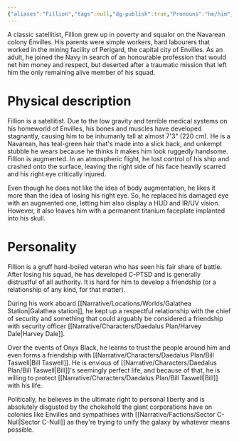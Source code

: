 ```yaml
---
{"aliases":"Fillion","tags":null,"dg-publish":true,"Pronouns":"he/him","Full Name":"Fillion","Role":"Protagonist","Species":"Navarean","Gender":"Cis Man","permalink":"/narrative/characters/daedalus-plan/officer-fillion/","dgPassFrontmatter":true}
---
```



A classic satellitist, Fillion grew up in poverty and squalor on the Navarean colony Envilles. His parents were simple workers, hard labourers that worked in the mining facility of Perigard, the capital city of Envilles. As an adult, he joined the Navy in search of an honourable profession that would net him money and respect, but deserted after a traumatic mission that left him the only remaining alive member of his squad.

# Physical description

Fillion is a satellitist. Due to the low gravity and terrible medical systems on his homeworld of Envilles, his bones and muscles have developed stagnantly, causing him to be inhumanly tall at almost 7'3" (220 cm). He is a Navarean, has teal-green hair that's made into a slick back, and unkempt stubble he wears because he thinks it makes him look ruggedly handsome. Fillion is augmented. In an atmospheric flight, he lost control of his ship and crashed onto the surface, leaving the right side of his face heavily scarred and his right eye critically injured.

Even though he does not like the idea of body augmentation, he likes it more than the idea of losing his right eye. So, he replaced his damaged eye with an augmented one, letting him also display a HUD and IR/UV vision. However, it also leaves him with a permanent titanium faceplate implanted into his skull.

# Personality

Fillion is a gruff hard-boiled veteran who has seen his fair share of battle. After losing his squad, he has developed C-PTSD and is generally distrustful of all authority. It is hard for him to develop a friendship (or a relationship of any kind, for that matter).

During his work aboard [[Narrative/Locations/Worlds/Galathea Station\|Galathea station]], he kept up a respectful relationship with the chief of security and something that could arguably be considered a friendship with security officer [[Narrative/Characters/Daedalus Plan/Harvey Dale\|Harvey Dale]].

Over the events of Onyx Black, he learns to trust the people around him and even forms a friendship with [[Narrative/Characters/Daedalus Plan/Bill Taswell\|Bill Taswell]]. He is envious of [[Narrative/Characters/Daedalus Plan/Bill Taswell\|Bill]]'s seemingly perfect life, and because of that, he is willing to protect [[Narrative/Characters/Daedalus Plan/Bill Taswell\|Bill]] with his life.

Politically, he believes in the ultimate right to personal liberty and is absolutely disgusted by the chokehold the giant corporations have on colonies like Envilles and sympathises with [[Narrative/Factions/Sector C-Null\|Sector C-Null]] as they're trying to unify the galaxy by whatever means possible.